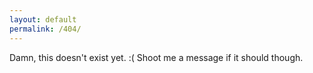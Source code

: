 ```yaml
---
layout: default
permalink: /404/
---
```


Damn, this doesn't exist yet. :( Shoot me a message if it should though.
